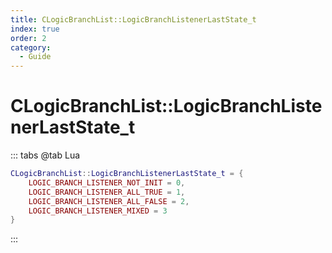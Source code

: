 ```yaml
---
title: CLogicBranchList::LogicBranchListenerLastState_t
index: true
order: 2
category:
  - Guide
---
```


# CLogicBranchList::LogicBranchListenerLastState_t
::: tabs
@tab Lua
```lua
CLogicBranchList::LogicBranchListenerLastState_t = {
    LOGIC_BRANCH_LISTENER_NOT_INIT = 0,
    LOGIC_BRANCH_LISTENER_ALL_TRUE = 1,
    LOGIC_BRANCH_LISTENER_ALL_FALSE = 2,
    LOGIC_BRANCH_LISTENER_MIXED = 3
}
```
:::